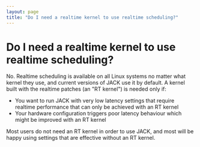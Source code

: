 ```yaml
---
layout: page
title: "Do I need a realtime kernel to use realtime scheduling?"
---
```


# Do I need a realtime kernel to use realtime scheduling?

No. Realtime scheduling is available on all Linux systems no matter what
kernel they use, and current versions of JACK use it by default. A kernel
built with the realtime patches (an "RT kernel") is needed only if:

* You want to run JACK with very low latency settings that require
  realtime performance that can only be achieved with an RT kernel 
* Your hardware configuration triggers poor latency behaviour
  which might be improved with an RT kernel 

Most users do not need an RT kernel in order to use JACK, and most will be
happy using settings that are effective without an RT kernel.

